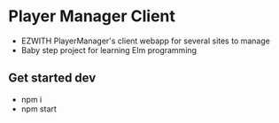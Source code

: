 # Player Manager Client

- EZWITH PlayerManager's client webapp for several sites to manage
- Baby step project for learning Elm programming

## Get started dev
- npm i
- npm start

